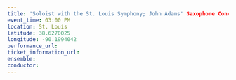 ```yaml
---
title: 'Soloist with the St. Louis Symphony; John Adams' Saxophone Concerto'
event_time: 03:00 PM
location: St. Louis
latitude: 38.6270025
longitude: -90.1994042
performance_url: 
ticket_information_url: 
ensemble: 
conductor: 
---
```

